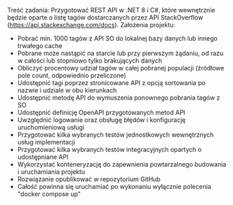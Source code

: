Treść zadania: Przygotować REST API w .NET 8 i C#, które wewnętrznie będzie oparte o listę tagów dostarczanych przez API StackOverflow (https://api.stackexchange.com/docs). Założenia projektu:

- Pobrać min. 1000 tagów z API SO do lokalnej bazy danych lub innego trwałego cache
- Pobrane może nastąpić na starcie lub przy pierwszym żądaniu, od razu w całości lub stopniowo tylko brakujących danych
- Obliczyć procentowy udział tagów w całej pobranej populacji (źródłowe pole count, odpowiednio przeliczone)
- Udostępnić tagi poprzez stronicowane API z opcją sortowania po nazwie i udziale w obu kierunkach
- Udostępnić metodę API do wymuszenia ponownego pobrania tagów z SO
- Udostępnić definicję OpenAPI przygotowanych metod API
- Uwzględnić logowanie oraz obsługę błędów i konfigurację uruchomieniową usługi
- Przygotować kilka wybranych testów jednostkowych wewnętrznych usług implementacji
- Przygotować kilka wybranych testów integracyjnych opartych o udostępniane API
- Wykorzystać konteneryzację do zapewnienia powtarzalnego budowania i uruchamiania projektu
- Rozwiązanie opublikować w repozytorium GitHub
- Całość powinna się uruchamiać po wykonaniu wyłącznie polecenia "docker compose up"
